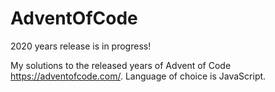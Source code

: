 # AdventOfCode

2020 years release is in progress!

My solutions to the released years of Advent of Code https://adventofcode.com/.
Language of choice is JavaScript.
